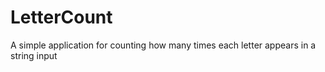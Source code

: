 # LetterCount
A simple application for counting how many times each letter appears in a string input
